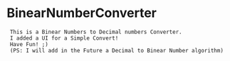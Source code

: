 # BinearNumberConverter

     This is a Binear Numbers to Decimal numbers Converter. 
     I added a UI for a Simple Convert!
     Have Fun! ;) 
     (PS: I will add in the Future a Decimal to Binear Number algorithm)
